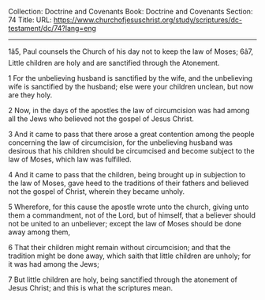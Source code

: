 Collection: Doctrine and Covenants
Book: Doctrine and Covenants
Section: 74
Title: 
URL: https://www.churchofjesuschrist.org/study/scriptures/dc-testament/dc/74?lang=eng

---

1â5, Paul counsels the Church of his day not to keep the law of Moses; 6â7, Little children are holy and are sanctified through the Atonement.

1 For the unbelieving husband is sanctified by the wife, and the unbelieving wife is sanctified by the husband; else were your children unclean, but now are they holy.

2 Now, in the days of the apostles the law of circumcision was had among all the Jews who believed not the gospel of Jesus Christ.

3 And it came to pass that there arose a great contention among the people concerning the law of circumcision, for the unbelieving husband was desirous that his children should be circumcised and become subject to the law of Moses, which law was fulfilled.

4 And it came to pass that the children, being brought up in subjection to the law of Moses, gave heed to the traditions of their fathers and believed not the gospel of Christ, wherein they became unholy.

5 Wherefore, for this cause the apostle wrote unto the church, giving unto them a commandment, not of the Lord, but of himself, that a believer should not be united to an unbeliever; except the law of Moses should be done away among them,

6 That their children might remain without circumcision; and that the tradition might be done away, which saith that little children are unholy; for it was had among the Jews;

7 But little children are holy, being sanctified through the atonement of Jesus Christ; and this is what the scriptures mean.
